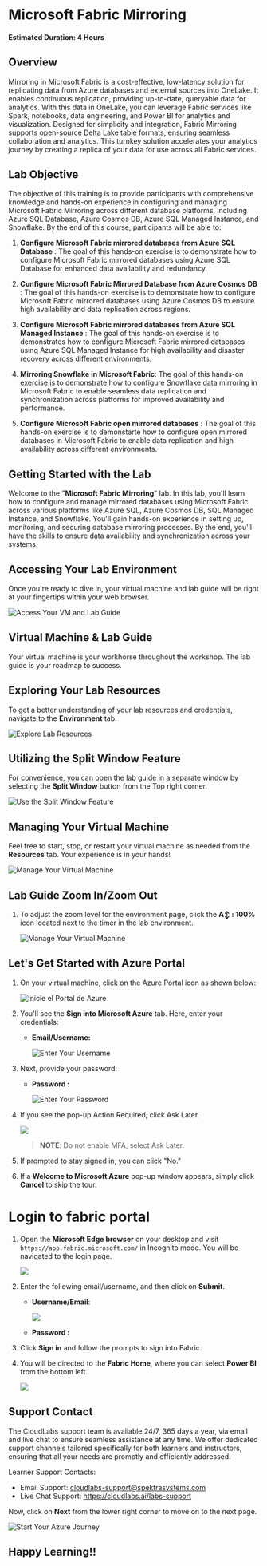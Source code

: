 # Microsoft Fabric Mirroring

####  Estimated Duration: 4 Hours

## Overview

Mirroring in Microsoft Fabric is a cost-effective, low-latency solution for replicating data from Azure databases and external sources into OneLake. It enables continuous replication, providing up-to-date, queryable data for analytics. With this data in OneLake, you can leverage Fabric services like Spark, notebooks, data engineering, and Power BI for analytics and visualization. Designed for simplicity and integration, Fabric Mirroring supports open-source Delta Lake table formats, ensuring seamless collaboration and analytics. This turnkey solution accelerates your analytics journey by creating a replica of your data for use across all Fabric services.

## Lab Objective

The objective of this training is to provide participants with comprehensive knowledge and hands-on experience in configuring and managing Microsoft Fabric Mirroring across different database platforms, including Azure SQL Database, Azure Cosmos DB, Azure SQL Managed Instance, and Snowflake. By the end of this course, participants will be able to:

1. **Configure Microsoft Fabric mirrored databases from Azure SQL Database** : The goal of this hands-on exercise is to demonstrate how to configure Microsoft Fabric mirrored databases using Azure SQL Database for enhanced data availability and redundancy.

2. **Configure Microsoft Fabric Mirrored Database from Azure Cosmos DB** : The goal of this hands-on exercise is to demonstrate how to configure Microsoft Fabric mirrored databases using Azure Cosmos DB to ensure high availability and data replication across regions.

3. **Configure Microsoft Fabric mirrored databases from Azure SQL Managed Instance** : The goal of this hands-on exercise is to demonstrates how to configure Microsoft Fabric mirrored databases using Azure SQL Managed Instance for high availability and disaster recovery across different environments.

4. **Mirroring Snowflake in Microsoft Fabric**: The goal of this hands-on exercise is to demonstrate how to configure Snowflake data mirroring in Microsoft Fabric to enable seamless data replication and synchronization across platforms for improved availability and performance.

5. **Configure Microsoft Fabric open mirrored databases** : The goal of this hands-on exercise is to demonstarte how to configure open mirrored databases in Microsoft Fabric to enable data replication and high availability across different environments.

## Getting Started with the Lab

Welcome to the "**Microsoft Fabric Mirroring**" lab. In this lab, you'll learn how to configure and manage mirrored databases using Microsoft Fabric across various platforms like Azure SQL, Azure Cosmos DB, SQL Managed Instance, and Snowflake. You'll gain hands-on experience in setting up, monitoring, and securing database mirroring processes. By the end, you'll have the skills to ensure data availability and synchronization across your systems.

## Accessing Your Lab Environment
 
Once you're ready to dive in, your virtual machine and lab guide will be right at your fingertips within your web browser.
 
![Access Your VM and Lab Guide](../media/labguide-1.png)

## Virtual Machine & Lab Guide
 
Your virtual machine is your workhorse throughout the workshop. The lab guide is your roadmap to success.
 
## Exploring Your Lab Resources
 
To get a better understanding of your lab resources and credentials, navigate to the **Environment** tab.
 
![Explore Lab Resources](../media/env-1.png)
 
## Utilizing the Split Window Feature
 
For convenience, you can open the lab guide in a separate window by selecting the **Split Window** button from the Top right corner.
 
![Use the Split Window Feature](../media/spl.png)
 
## Managing Your Virtual Machine
 
Feel free to start, stop, or restart your virtual machine as needed from the **Resources** tab. Your experience is in your hands!
 
![Manage Your Virtual Machine](../media/res.png)

## Lab Guide Zoom In/Zoom Out

1. To adjust the zoom level for the environment page, click the **A↕ : 100%** icon located next to the timer in the lab environment.

   ![Manage Your Virtual Machine](../media/labzoom-1.png)


## Let's Get Started with Azure Portal
 
1. On your virtual machine, click on the Azure Portal icon as shown below:

   ![Inicie el Portal de Azure](../media/sc900-image(1).png)
 
1. You'll see the **Sign into Microsoft Azure** tab. Here, enter your credentials:
 
   - **Email/Username:** <inject key="AzureAdUserEmail"></inject>
 
       ![Enter Your Username](../media/sc900-image-1.png)
 
4. Next, provide your password:
 
    - **Password :** <inject key="AzureAdUserPassword"></inject>
 
       ![Enter Your Password](../media/sc900-image-2.png)

5. If you see the pop-up Action Required, click Ask Later.

   ![](../media/up1.png)
    
   > **NOTE**: Do not enable MFA, select Ask Later.
 
7. If prompted to stay signed in, you can click "No."
 
8. If a **Welcome to Microsoft Azure** pop-up window appears, simply click **Cancel** to skip the tour.
 
# Login to fabric portal

1. Open the **Microsoft Edge browser** on your desktop and visit `https://app.fabric.microsoft.com/` in Incognito mode. You will be navigated to the login page.

     ![](../media/Lab-01/image5.png)

1. Enter the following email/username, and then click on **Submit**.  

     - **Username/Email**: <inject key="AzureAdUserEmail"></inject>

        ![](../media/Lab-01/image6.png)

     - **Password :** <inject key="AzureAdUserPassword"></inject>

1. Click **Sign in** and follow the prompts to sign into Fabric.

1. You will be directed to the **Fabric Home**, where you can select **Power BI** from the bottom left.

     ![](../media/Lab-01/powerbi-1.png)

## Support Contact

The CloudLabs support team is available 24/7, 365 days a year, via email and live chat to ensure seamless assistance at any time. We offer dedicated support channels tailored specifically for both learners and instructors, ensuring that all your needs are promptly and efficiently addressed.

Learner Support Contacts:

- Email Support: cloudlabs-support@spektrasystems.com
- Live Chat Support: https://cloudlabs.ai/labs-support

Now, click on **Next** from the lower right corner to move on to the next page.

![Start Your Azure Journey](../media/Lab-05/next-1.png)

## Happy Learning!!
